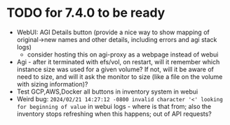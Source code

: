 # TODO for 7.4.0 to be ready

* WebUI: AGI Details button (provide a nice way to show mapping of original->new names and other details, including errors and agi stack logs)
  * consider hosting this on agi-proxy as a webpage instead of webui
* Agi - after it terminated with efs/vol, on restart, will it remember which instance size was used for a given volume? If not, will it be aware of need to size, and will it ask the monitor to size (like a file on the volume with sizing information)?
* Test GCP,AWS,Docker all buttons in inventory system in webui
* Weird bug: `2024/02/21 14:27:12 -0800 invalid character '<' looking for beginning of value` in webui logs - where is that from; also the inventory stops refreshing when this happens; out of API requests?

